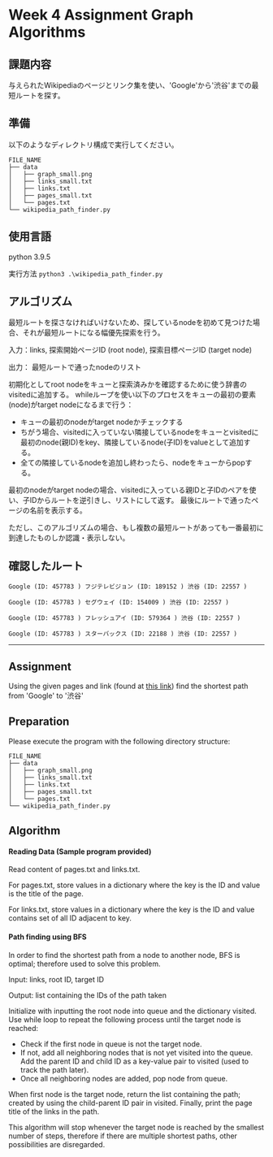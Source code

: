 # Week 4 Assignment Graph Algorithms

## 課題内容
与えられたWikipediaのページとリンク集を使い、'Google'から'渋谷'までの最短ルートを探す。


## 準備
以下のようなディレクトリ構成で実行してください。
```
FILE_NAME
├── data
│   ├── graph_small.png
│   ├── links_small.txt
│   ├── links.txt
│   ├── pages_small.txt
│   └── pages.txt
└── wikipedia_path_finder.py
```

## 使用言語
python 3.9.5

実行方法
`python3 .\wikipedia_path_finder.py`

## アルゴリズム
最短ルートを探さなければいけないため、探しているnodeを初めて見つけた場合、それが最短ルートになる幅優先探索を行う。

入力：links, 探索開始ページID (root node), 探索目標ページID (target node)

出力： 最短ルートで通ったnodeのリスト 

初期化としてroot nodeをキューと探索済みかを確認するために使う辞書のvisitedに追加する。
whileループを使い以下のプロセスをキューの最初の要素(node)がtarget nodeになるまで行う：
- キューの最初のnodeがtarget nodeかチェックする
- ちがう場合、visitedに入っていない隣接しているnodeをキューとvisitedに最初のnode(親ID)をkey、隣接しているnode(子ID)をvalueとして追加する。
- 全ての隣接しているnodeを追加し終わったら、nodeをキューからpopする。

最初のnodeがtarget nodeの場合、visitedに入っている親IDと子IDのペアを使い、子IDからルートを逆引きし、リストにして返す。
最後にルートで通ったページの名前を表示する。

ただし、このアルゴリズムの場合、もし複数の最短ルートがあっても一番最初に到達したものしか認識・表示しない。

## 確認したルート 
`Google (ID: 457783 ) フジテレビジョン (ID: 189152 ) 渋谷 (ID: 22557 )`

`Google (ID: 457783 ) セグウェイ (ID: 154009 ) 渋谷 (ID: 22557 )`

`Google (ID: 457783 ) フレッシュアイ (ID: 579364 ) 渋谷 (ID: 22557 )`

`Google (ID: 457783 ) スターバックス (ID: 22188 ) 渋谷 (ID: 22557 )`

***

## Assignment
Using the given pages and link (found at [this link](https://drive.google.com/file/d/1zqtjSb-ZoR4rzVUWZrjNSES5GKJhYmmH/view)) find the shortest path from 'Google' to '渋谷'

## Preparation
Please execute the program with the following directory structure:
```
FILE_NAME
├── data
│   ├── graph_small.png
│   ├── links_small.txt
│   ├── links.txt
│   ├── pages_small.txt
│   └── pages.txt
└── wikipedia_path_finder.py
```

## Algorithm 
#### Reading Data (Sample program provided)
Read content of pages.txt and links.txt. 

For pages.txt, store values in a dictionary where the key is the ID and value is the title of the page. 

For links.txt, store values in a dictionary where the key is the ID and value contains set of all ID adjacent to key.

#### Path finding using BFS
In order to find the shortest path from a node to another node, BFS is optimal; therefore used to solve this problem. 

Input: links, root ID, target ID

Output: list containing the IDs of the path taken

Initialize with inputting the root node into queue and the dictionary visited.
Use while loop to repeat the following process until the target node is reached:
- Check if the first node in queue is not the target node.
- If not, add all neighboring nodes that is not yet visited into the queue. Add the parent ID and child ID as a key-value pair to visited (used to track the path later).
- Once all neighboring nodes are added, pop node from queue.

When first node is the target node, return the list containing the path; created by using the child-parent ID pair in visited.
Finally, print the page title of the links in the path.

This algorithm will stop whenever the target node is reached by the smallest number of steps, therefore if there are multiple shortest paths, other possibilities are disregarded. 